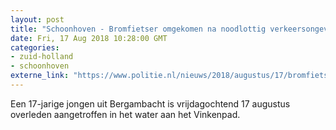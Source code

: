 ```yaml
---
layout: post
title: "Schoonhoven - Bromfietser omgekomen na noodlottig verkeersongeval"
date: Fri, 17 Aug 2018 10:28:00 GMT
categories: 
- zuid-holland 
- schoonhoven 
externe_link: "https://www.politie.nl/nieuws/2018/augustus/17/bromfietser-omgekomen-na-noodlottig-verkeersongeval.html"
---
```


Een 17-jarige jongen uit Bergambacht is vrijdagochtend 17 augustus overleden aangetroffen in het water aan het Vinkenpad.
